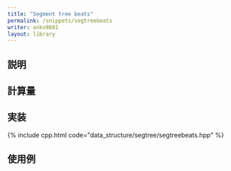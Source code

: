 ```yaml
---
title: "Segment tree beats"
permalink: /snippets/segtreebeats
writer: anko9801
layout: library
---
```


## 説明

## 計算量

## 実装

{% include cpp.html code="data_structure/segtree/segtreebeats.hpp" %}

## 使用例
